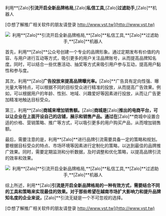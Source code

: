 利用**[Zalo]**引流开启全新品牌格局,**[Zalo]**私信工具,**[Zalo]**过滤助手,**[Zalo]**机器人

[😍想了解推广相关软件的朋友请登录 http://www.vst.tw](http://www.vst.tw)

 <center><img src="https://vst.tw/MP4/tuiguang/png/3.png" alt="利用**[Zalo]**引流开启全新品牌格局,**[Zalo]**私信工具,**[Zalo]**过滤助手,**[Zalo]**机器人"></center>

首先，利用**[Zalo]**公众号创建一个专业的品牌形象。通过定期发布有价值的内容、与用户进行互动等方式，吸引更多的用户关注品牌账号，从而提高品牌知名度。同时，可以结合一些优惠活动、抽奖等方式来吸引用户参与互动，提高用户黏性和参与度。

其次，利用**[Zalo]**广告投放来提高品牌曝光率。**[Zalo]**广告具有定向性强、曝光量大等特点，可以根据不同的目标受众进行精准的投放，从而提高广告效果。例如，可以根据用户的年龄、性别、地域、兴趣爱好等因素进行投放，从而让广告更加精准地触达目标受众。

第三，利用**[Zalo]**商城来增加销售额。**[Zalo]**商城是**[Zalo]**推出的电商平台，可以让企业在上面开设自己的店铺，展示和销售产品。通过在**[Zalo]**商城中设置合适的价格、营销策略、推广等方式，可以吸引更多的用户购买产品，从而增加销售额。

最后，需要注意的是，利用**[Zalo]**进行品牌引流需要具备一定的策略和规划。要根据目标受众的特点、市场环境等因素进行定制化的策略，以达到最佳的品牌推广效果。同时，需要定期监测和分析数据，及时调整和优化策略，以提高品牌引流的效率和效果。

 <center><img src="https://vst.tw/MP4/tuiguang/png/2.png" alt="利用**[Zalo]**引流开启全新品牌格局,**[Zalo]**私信工具,**[Zalo]**过滤助手,**[Zalo]**机器人"></center>

综上所述，利用**[Zalo]**引流是开启全新品牌格局的一种有效方式，需要结合不同的工具和策略来实现最佳的效果。对于那些希望在越南市场扩大影响力和提升品牌知名度的企业来说，**[Zalo]**引流无疑是一个不可忽视的选择。

[😍想了解推广相关软件的朋友请登录 http://www.vst.tw](http://www.vst.tw)



